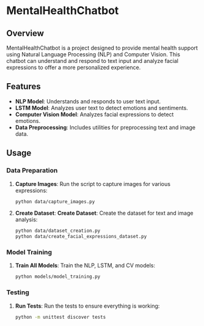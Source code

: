 # MentalHealthChatbot

## Overview

MentalHealthChatbot is a project designed to provide mental health support using Natural Language Processing (NLP) and Computer Vision. This chatbot can understand and respond to text input and analyze facial expressions to offer a more personalized experience.

## Features

- **NLP Model**: Understands and responds to user text input.
- **LSTM Model**: Analyzes user text to detect emotions and sentiments.
- **Computer Vision Model**: Analyzes facial expressions to detect emotions.
- **Data Preprocessing**: Includes utilities for preprocessing text and image data.

## Usage

### Data Preparation

1. **Capture Images**:
    Run the script to capture images for various expressions:
    ```sh
    python data/capture_images.py
    ```

2. **Create Dataset**:
**Create Dataset**:
    Create the dataset for text and image analysis:
    ```sh
    python data/dataset_creation.py
    python data/create_facial_expressions_dataset.py
    ```

### Model Training

1. **Train All Models**:
    Train the NLP, LSTM, and CV models:
    ```sh
    python models/model_training.py
    ```

### Testing

1. **Run Tests**:
    Run the tests to ensure everything is working:
    ```sh
    python -m unittest discover tests
    ```
